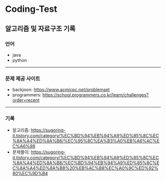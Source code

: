 # Coding-Test
알고리즘 및 자료구조 기록 
---
### 언어
- java
- python
----
### 문제 제공 사이트
- backjoon: https://www.acmicpc.net/problemset
- programmers: https://school.programmers.co.kr/learn/challenges?order=recent
---
### 기록
- 알고리즘: https://sugoring-it.tistory.com/category/%EC%BD%94%EB%94%A9%ED%85%8C%EC%8A%A4%ED%8A%B8/%EC%95%8C%EA%B3%A0%EB%A6%AC%EC%A6%98
- 문제풀이: https://sugoring-it.tistory.com/category/%EC%BD%94%EB%94%A9%ED%85%8C%EC%8A%A4%ED%8A%B8/%EC%BD%94%EB%94%A9%ED%85%8C%EC%8A%A4%ED%8A%B8%20%EB%AC%B8%EC%A0%9C%ED%92%80%EC%9D%B4
